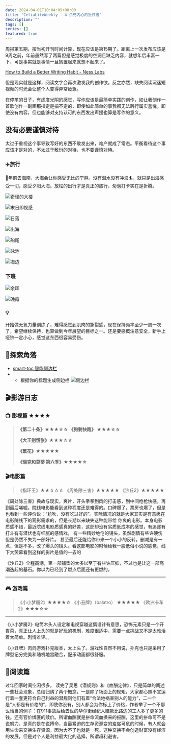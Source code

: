 ```yaml
---
date: 2024-04-01T10:04:09+08:00
title: "CeliaLifeWeekly - 4 杀死内心的批评者"
description: ""
tags: []
series: []
featured: true
---
```


周报第五期，按当初开刊时间计算，现在应该是第15期了。距离上一次发布应该是9周之前，年前虽然写了两篇但是感觉极度的空洞且缺乏内容，就想年后丰富一下，可是事实就是事情一旦搁置起来就想不起来了。

[How to Build a Better Writing Habit - Ness Labs](https://nesslabs.com/writing-habit-loop?utm_source=rss&utm_medium=rss&utm_campaign=writing-habit-loop)

但是现实就是这样，阅读文字会再次激发我的创作欲，反之亦然，缺失阅读沉迷短视频的时光会让整个人变得异常疲惫。

在停笔的日子，有虚度光阴的感觉，写作应该是最简单实践的创作，如让我创作一首歌创作一副画那指定是搞不定的，即使如此简单的事我都无法践行属实羞愧。即使没有内容，但也能够对支持认可的东西发出声援也算是写作的意义。

## 没有必要谨慎对待

太过于重视这个事导致写好的东西不敢发出来，难产就成了常态。平衡看待这个事应该才是对的，不太过于敷衍的对待，也不要谨慎对待。

### ✈️旅行

🤔️年前去海南，大海会让你感受无比的宁静。没有潜水没有冲浪🏄，就只是出海感受一切，感受夕阳大海。放松的出行才是真正的旅行，匆匆打卡实在是折腾。

![奇怪的大楼](https://imgur.com/j6xDPK0.png)

![末日即视感](https://imgur.com/cBVd4yg.png)

![日落](https://imgur.com/vd7Sufu.png)

![出海](https://imgur.com/4ThEqO3.png)

![船尾](https://imgur.com/PBrILTJ.png)

![泳池](https://imgur.com/hxV9XgE.png)

![海边](https://imgur.com/Cyrfpst.png)

### 下班

![余晖](https://imgur.com/TJs6xi3.png)

![晚霞](https://imgur.com/CU1NtEk.png)

### 💡

开始做无氧力量训练了，难得感觉到肌肉的撕裂感，现在保持频率至少一周一次了，希望继续保持，也算做到今年展望的目标之一。还是要感概注意安全，新手上哑铃一定小心，感觉这东西很容易受伤。

## 🌟探索角落

- [smart-toc 智能侧边栏](https://chromewebstore.google.com/detail/smart-toc/lifgeihcfpkmmlfjbailfpfhbahhibba)
- - 根据你的标题生成侧边栏
    ![侧边栏](https://imgur.com/5sKLldt.png)

## 🎬影游日志

### 📺 **影视篇** ★★★★

> **《第二十条》★★★☆☆
《狗剩快跑》 ★★★☆☆**
>
>
> **《大王别慌张》★★★☆☆**
>
> **《繁花》★★★★★**
>
> **《瑞克和莫蒂 第六季》★★★★☆**
>

### 🎬电影篇

> 《指环王》★★☆☆☆
> 《周处除三害》★★★★★
> 《沙丘2》★★★★★
>

《周处除三害》典故与现实，爽片，开头拳拳到肉的打击感，到中间枪枪快感，再到最后唏嘘。院线电影能看到这种程度还是难得的。口碑爆了，票房也爆了，但是也看到一些评价说：“尬吹，没有吃过好的”。实际情况的就是大家其实是有意愿在电影院线下的观影需求的，但是长期以来缺失这种能带给 你爽的电影。本身电影质感不错，最近院线电影质感真的好差，这部却没有劣质低成本的感觉，有追逐有打斗有有潜伏也有细腻的感情戏， 有一些精妙绝伦的镜头，虽然剧情有些许硬伤但是仍然不失为一部好片。 甚至最后还能给你带来一个小小的反转。删减是有一点，但是不多，改了爆头的镜头。看这部电影的时候给我一股低俗小说的感觉，线下大荧幕看到这样的影片是值的一去的

《沙丘2》全程高潮，第一部铺垫的太多以至于有些许压抑，不过也是让这一部高潮迭起的基石。你以为已经到了燃点后面还有更燃的。

---

### 🎮 **游戏篇**

> 《小小梦魇2》★★★★☆
> 《小丑牌》（balatro） ★★★★★
> 《欧洲卡车2》★★★☆☆
---

《小小梦魇2》电筒木头人设定和电视穿越这俩设计有意思，恐怖元素只是一个开胃菜，真正让人上头的就是好玩的机制，难度很适中，需要一点挑战又不是太难活着太简单。剧情难评。。

《小丑牌》肉鸽游戏扑克版本，太上头了。游戏性自然不用说，扑克也只是采用了牌型记分完美和随机地宫融合，配乐动画都很舒服。

## 📖阅读篇

过年回家时间空闲很多， 读完了吴思《潜规则》和《血酬定律》，只是简单的阐述一些社会现象，总结归纳了两个概念，一是除了场面上的规矩，大家都心照不宣运行着一套更符合自己利益的潜规则他们有着“合法地祸害别人的能力”，二一个是“人都是有价格的”，即使你没有，别人都会为你标上了价格，作者举了一个不那么恰当的例子：在911事故后给去世的华尔街经纪人赔款比路边的工人多了更多的钱。还有官价绑匪的赎价。所谓血酬就是拼命流血换来的报酬，这里的拼命可不是说努力，是真的是在说搏命，当最紧迫的生存资源变的岌岌可危的时候，有人就会用生命来交换生存资源，因为大不了也就是一死。这种交换不会创造财富没有经济的发展，但是对个人是利益最大化的选择，所谓趋利避害。
